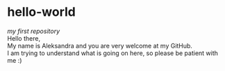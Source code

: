 # hello-world
<i>my first repository</i><br>
Hello there, <br>
My name is Aleksandra and you are very welcome at my GitHub.<br>
I am trying to understand what is going on here, so please be patient with me :)
